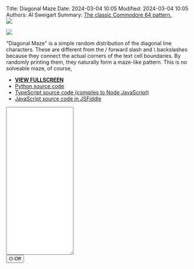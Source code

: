 Title: Diagonal Maze
Date: 2024-03-04 10:05
Modified: 2024-03-04 10:05
Authors: Al Sweigart
Summary: <a href="{filename}diagonal-maze.md">The classic Commodore 64 pattern.<br><img src="{static}/images/diagonal-maze-screenshot.webp" style="max-width: 640px;"></a>

<img src="{static}/images/diagonal-maze-screenshot.webp" style="max-width: 640px;">

"Diagonal Maze" is a simple random distribution of the diagonal line characters. These are different from the / forward slash and \ backslashes because they connect the actual corners of the text cell boundaries. By randomly printing them, they naturally form a maze-like pattern. This is no solveable maze, of course,

* **[VIEW FULLSCREEN](/static/diagonalmaze-fullscreen.html)**
* [Python source code](https://github.com/asweigart/scrollart/blob/main/python/diagonalmaze.py)
* [TypeScript source code (compiles to Node JavaScript)](https://github.com/asweigart/scrollart/blob/main/typescript/diagonalmaze.ts)
* [JavaScript source code in JSFiddle](https://jsfiddle.net/asweigart/x2c4jkvp/)

<div><textarea id="bextOutput" readonly style="height: 400px;"></textarea><br /><button type="button" onclick="running = !running;">&#x23FB; Off</button></div>
<script src="/static/bext.js"></script><link rel="stylesheet" href="/static/bext.css">
<script>

bextRowBuffer = 256;  // Change this to whatever size you want, or -1 for infinite buffer.
const DELAY = 150;
let width = 220;
let running = true;

async function main() {
    while (running) {
        let line = '';
        for (let i = 0; i < width; i++) {
            if (Math.random() < 0.5) {
                line += String.fromCharCode(9585);
            } else {
                line += String.fromCharCode(9586);
            }
        }
        print(line);
        await sleep(DELAY);
    }
}

main();
</script>
